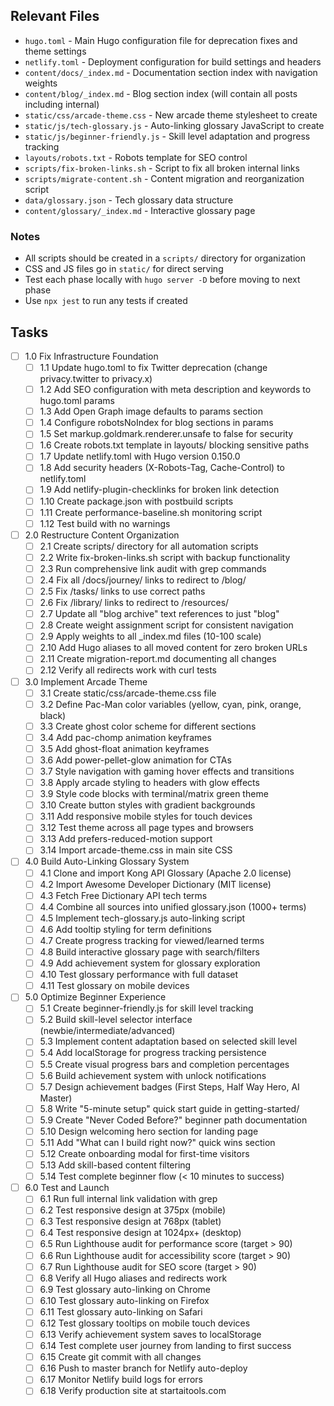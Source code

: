 ## Relevant Files

- `hugo.toml` - Main Hugo configuration file for deprecation fixes and theme settings
- `netlify.toml` - Deployment configuration for build settings and headers
- `content/docs/_index.md` - Documentation section index with navigation weights
- `content/blog/_index.md` - Blog section index (will contain all posts including internal)
- `static/css/arcade-theme.css` - New arcade theme stylesheet to create
- `static/js/tech-glossary.js` - Auto-linking glossary JavaScript to create
- `static/js/beginner-friendly.js` - Skill level adaptation and progress tracking
- `layouts/robots.txt` - Robots template for SEO control
- `scripts/fix-broken-links.sh` - Script to fix all broken internal links
- `scripts/migrate-content.sh` - Content migration and reorganization script
- `data/glossary.json` - Tech glossary data structure
- `content/glossary/_index.md` - Interactive glossary page

### Notes

- All scripts should be created in a `scripts/` directory for organization
- CSS and JS files go in `static/` for direct serving
- Test each phase locally with `hugo server -D` before moving to next phase
- Use `npx jest` to run any tests if created

## Tasks

- [ ] 1.0 Fix Infrastructure Foundation
  - [ ] 1.1 Update hugo.toml to fix Twitter deprecation (change privacy.twitter to privacy.x)
  - [ ] 1.2 Add SEO configuration with meta description and keywords to hugo.toml params
  - [ ] 1.3 Add Open Graph image defaults to params section
  - [ ] 1.4 Configure robotsNoIndex for blog sections in params
  - [ ] 1.5 Set markup.goldmark.renderer.unsafe to false for security
  - [ ] 1.6 Create robots.txt template in layouts/ blocking sensitive paths
  - [ ] 1.7 Update netlify.toml with Hugo version 0.150.0
  - [ ] 1.8 Add security headers (X-Robots-Tag, Cache-Control) to netlify.toml
  - [ ] 1.9 Add netlify-plugin-checklinks for broken link detection
  - [ ] 1.10 Create package.json with postbuild scripts
  - [ ] 1.11 Create performance-baseline.sh monitoring script
  - [ ] 1.12 Test build with no warnings

- [ ] 2.0 Restructure Content Organization
  - [ ] 2.1 Create scripts/ directory for all automation scripts
  - [ ] 2.2 Write fix-broken-links.sh script with backup functionality
  - [ ] 2.3 Run comprehensive link audit with grep commands
  - [ ] 2.4 Fix all /docs/journey/ links to redirect to /blog/
  - [ ] 2.5 Fix /tasks/ links to use correct paths
  - [ ] 2.6 Fix /library/ links to redirect to /resources/
  - [ ] 2.7 Update all "blog archive" text references to just "blog"
  - [ ] 2.8 Create weight assignment script for consistent navigation
  - [ ] 2.9 Apply weights to all _index.md files (10-100 scale)
  - [ ] 2.10 Add Hugo aliases to all moved content for zero broken URLs
  - [ ] 2.11 Create migration-report.md documenting all changes
  - [ ] 2.12 Verify all redirects work with curl tests

- [ ] 3.0 Implement Arcade Theme
  - [ ] 3.1 Create static/css/arcade-theme.css file
  - [ ] 3.2 Define Pac-Man color variables (yellow, cyan, pink, orange, black)
  - [ ] 3.3 Create ghost color scheme for different sections
  - [ ] 3.4 Add pac-chomp animation keyframes
  - [ ] 3.5 Add ghost-float animation keyframes
  - [ ] 3.6 Add power-pellet-glow animation for CTAs
  - [ ] 3.7 Style navigation with gaming hover effects and transitions
  - [ ] 3.8 Apply arcade styling to headers with glow effects
  - [ ] 3.9 Style code blocks with terminal/matrix green theme
  - [ ] 3.10 Create button styles with gradient backgrounds
  - [ ] 3.11 Add responsive mobile styles for touch devices
  - [ ] 3.12 Test theme across all page types and browsers
  - [ ] 3.13 Add prefers-reduced-motion support
  - [ ] 3.14 Import arcade-theme.css in main site CSS

- [ ] 4.0 Build Auto-Linking Glossary System
  - [ ] 4.1 Clone and import Kong API Glossary (Apache 2.0 license)
  - [ ] 4.2 Import Awesome Developer Dictionary (MIT license)
  - [ ] 4.3 Fetch Free Dictionary API tech terms
  - [ ] 4.4 Combine all sources into unified glossary.json (1000+ terms)
  - [ ] 4.5 Implement tech-glossary.js auto-linking script
  - [ ] 4.6 Add tooltip styling for term definitions
  - [ ] 4.7 Create progress tracking for viewed/learned terms
  - [ ] 4.8 Build interactive glossary page with search/filters
  - [ ] 4.9 Add achievement system for glossary exploration
  - [ ] 4.10 Test glossary performance with full dataset
  - [ ] 4.11 Test glossary on mobile devices

- [ ] 5.0 Optimize Beginner Experience
  - [ ] 5.1 Create beginner-friendly.js for skill level tracking
  - [ ] 5.2 Build skill-level selector interface (newbie/intermediate/advanced)
  - [ ] 5.3 Implement content adaptation based on selected skill level
  - [ ] 5.4 Add localStorage for progress tracking persistence
  - [ ] 5.5 Create visual progress bars and completion percentages
  - [ ] 5.6 Build achievement system with unlock notifications
  - [ ] 5.7 Design achievement badges (First Steps, Half Way Hero, AI Master)
  - [ ] 5.8 Write "5-minute setup" quick start guide in getting-started/
  - [ ] 5.9 Create "Never Coded Before?" beginner path documentation
  - [ ] 5.10 Design welcoming hero section for landing page
  - [ ] 5.11 Add "What can I build right now?" quick wins section
  - [ ] 5.12 Create onboarding modal for first-time visitors
  - [ ] 5.13 Add skill-based content filtering
  - [ ] 5.14 Test complete beginner flow (< 10 minutes to success)

- [ ] 6.0 Test and Launch
  - [ ] 6.1 Run full internal link validation with grep
  - [ ] 6.2 Test responsive design at 375px (mobile)
  - [ ] 6.3 Test responsive design at 768px (tablet)
  - [ ] 6.4 Test responsive design at 1024px+ (desktop)
  - [ ] 6.5 Run Lighthouse audit for performance score (target > 90)
  - [ ] 6.6 Run Lighthouse audit for accessibility score (target > 90)
  - [ ] 6.7 Run Lighthouse audit for SEO score (target > 90)
  - [ ] 6.8 Verify all Hugo aliases and redirects work
  - [ ] 6.9 Test glossary auto-linking on Chrome
  - [ ] 6.10 Test glossary auto-linking on Firefox
  - [ ] 6.11 Test glossary auto-linking on Safari
  - [ ] 6.12 Test glossary tooltips on mobile touch devices
  - [ ] 6.13 Verify achievement system saves to localStorage
  - [ ] 6.14 Test complete user journey from landing to first success
  - [ ] 6.15 Create git commit with all changes
  - [ ] 6.16 Push to master branch for Netlify auto-deploy
  - [ ] 6.17 Monitor Netlify build logs for errors
  - [ ] 6.18 Verify production site at startaitools.com